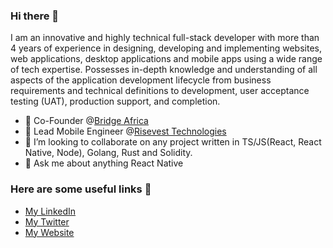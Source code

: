 ### Hi there 👋
I am an innovative and highly technical full-stack developer with more than 4 years of experience in designing, developing and implementing websites, web applications, desktop applications and mobile apps using a wide range of tech expertise. Possesses in-depth knowledge and understanding of all aspects of the application development lifecycle from business requirements and technical definitions to development, user acceptance testing (UAT), production support, and completion.

- 🔭 Co-Founder @[Bridge Africa](https://bridge.africa)
- 🔭 Lead Mobile Engineer @[Risevest Technologies](https://risevest.com)
- 👯 I’m looking to collaborate on any project written in TS/JS(React, React Native, Node), Golang, Rust and Solidity.
- 💬 Ask me about anything React Native

### Here are some useful links 🎉
- [My LinkedIn](https://linkedIn.com/in/emmanuel-atawodi)
- [My Twitter](https://twitter.com/mrfibs_)
- [My Website](https://mrfibs.dev)
